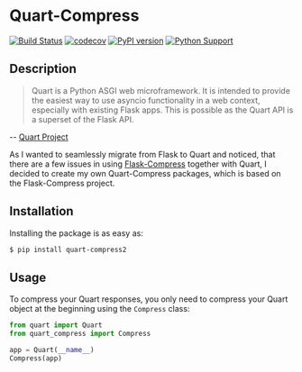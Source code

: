 # Quart-Compress

[![Build Status](https://dev.azure.com/fdahlitz/quart-compress/_apis/build/status/DahlitzFlorian.quart-compress?branchName=master)](https://dev.azure.com/fdahlitz/quart-compress/_build/latest?definitionId=6&branchName=master)
[![codecov](https://codecov.io/gh/DahlitzFlorian/quart-compress/branch/master/graph/badge.svg)](https://codecov.io/gh/DahlitzFlorian/quart-compress)
[![PyPI version](https://badge.fury.io/py/quart-compress2.svg)](https://badge.fury.io/py/quart-compress2)
[![Python Support](https://img.shields.io/badge/Python-3.7%20|%203.8-blue)](https://img.shields.io/badge/Python-3.7%20|%203.8-blue)

## Description

> Quart is a Python ASGI web microframework.
> It is intended to provide the easiest way to use asyncio functionality in a web context, especially with existing Flask apps.
> This is possible as the Quart API is a superset of the Flask API.

-- [Quart Project](https://github.com/pgjones/quart)

As I wanted to seamlessly migrate from Flask to Quart and noticed, that there are a few issues in using [Flask-Compress](https://github.com/shengulong/flask-compress) together with Quart, I decided to create my own Quart-Compress packages, which is based on the Flask-Compress project.


## Installation

Installing the package is as easy as:

```bash
$ pip install quart-compress2
```


## Usage

To compress your Quart responses, you only need to compress your Quart object at the beginning using the `Compress` class:

```python
from quart import Quart
from quart_compress import Compress

app = Quart(__name__)
Compress(app)
```
